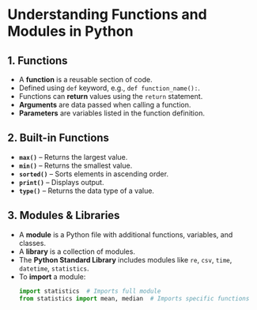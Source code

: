 # Understanding Functions and Modules in Python

## 1. Functions
- A **function** is a reusable section of code.
- Defined using `def` keyword, e.g., `def function_name():`.
- Functions can **return** values using the `return` statement.
- **Arguments** are data passed when calling a function.
- **Parameters** are variables listed in the function definition.

## 2. Built-in Functions
- **`max()`** – Returns the largest value.
- **`min()`** – Returns the smallest value.
- **`sorted()`** – Sorts elements in ascending order.
- **`print()`** – Displays output.
- **`type()`** – Returns the data type of a value.

## 3. Modules & Libraries
- A **module** is a Python file with additional functions, variables, and classes.
- A **library** is a collection of modules.
- The **Python Standard Library** includes modules like `re`, `csv`, `time`, `datetime`, `statistics`.
- To **import** a module:
  ```python
  import statistics  # Imports full module  
  from statistics import mean, median  # Imports specific functions  

